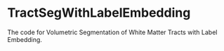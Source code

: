 # TractSegWithLabelEmbedding
The code for Volumetric Segmentation of White Matter Tracts with Label Embedding. 
